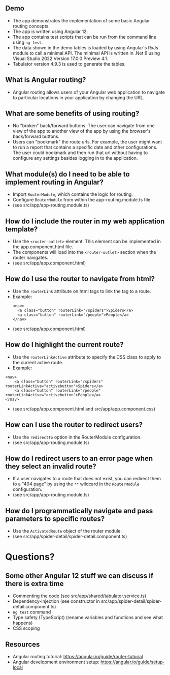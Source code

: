 ## Demo

- The app demonstrates the implementation of some basic Angular routing concepts. 
- The app is written using Angular 12. 
- The app contains test scripts that can be run from the command line using `ng test`.
- The data shown in the demo tables is loaded by using Angular's RxJs module to call a minimal API. The minimal API is written in .Net 6 using Visual Studio 2022 Version 17.0.0 Preview 4.1.
- Tabulator version 4.9.3 is used to generate the tables.

## What is Angular routing?

- Angular routing allows users of your Angular web application to navigate to particular locations in your application by changing the URL. 

## What are some benefits of using routing?

- No "broken" back/forward buttons. The user can navigate from one view of the app to another view of the app by using the browser's back/forward buttons.
- Users can "bookmark" the route urls. For example, the user might want to run a report that contains a specific date and other configurations. The user could bookmark and then run that url without having to configure any settings besides logging in to the application.

## What module(s) do I need to be able to implement routing in Angular?

- Import `RouterModule`, which contains the logic for routing.
- Configure `RouterModule` from within the app-routing.module.ts file.
- (see src/app/app-routing.module.ts)

## How do I include the router in my web application template?

- Use the `<router-outlet>` element. This element can be implemented in the app.component.html file.
- The components will load into the `<router-outlet>` section when the router navigates.
- (see src/app/app.component.html)

## How do I use the router to navigate from html?
 
- Use the `routerLink` attribute on html tags to link the tag to a route.
- Example:
  ```
  <nav>
    <a class="button" routerLink="/spiders">Spiders</a>
    <a class="button" routerLink="/people">People</a>
  </nav>
  ```
- (see src/app/app.component.html)

## How do I highlight the current route?
 
 - Use the `routerLinkActive` attribute to specify the CSS class to apply to the current active route.
 - Example:

```
<nav>
    <a class="button" routerLink="/spiders" routerLinkActive="activebutton">Spiders</a> 
    <a class="button" routerLink="/people" routerLinkActive="activebutton">People</a>
</nav>	
```
- (see src/app/app.component.html and src/app/app.component.css)

## How can I use the router to redirect users?
 
- Use the `redirectTo` option in the RouterModule configuration.
- (see src/app/app-routing.module.ts)

## How do I redirect users to an error page when they select an invalid route?
 
- If a user navigates to a route that does not exist, you can redirect them to a "404 page" by using the `**` wildcard in the `RouterModule` configuration.
- (see src/app/app-routing.module.ts)

## How do I programmatically navigate and pass parameters to specific routes?

- Use the `ActivatedRoute` object of the router module.
- (see src/app/spider-detail/spider-detail.component.ts)

# Questions?

## Some other Angular 12 stuff we can discuss if there is extra time
- Commenting the code (see src/app/shared/tabulator.service.ts)
- Dependency-injection (see constructor in src/app/spider-detail/spider-detail.component.ts)
- `ng test` command
- Type safety (TypeScript) (rename variables and functions and see what happens)
- CSS scoping

## Resources

- Angular routing tutorial: https://angular.io/guide/router-tutorial
- Angular development environment setup: https://angular.io/guide/setup-local